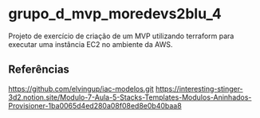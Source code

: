 # grupo_d_mvp_moredevs2blu_4
Projeto de exercício de criação de um MVP utilizando terraform para executar uma instância EC2 no ambiente da AWS.

## Referências
https://github.com/elvingup/iac-modelos.git
https://interesting-stinger-3d2.notion.site/Modulo-7-Aula-5-Stacks-Templates-Modulos-Aninhados-Provisioner-1ba0065d4ed280a08f08ed8e0b40baa8
